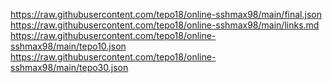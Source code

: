 
https://raw.githubusercontent.com/tepo18/online-sshmax98/main/final.json
https://raw.githubusercontent.com/tepo18/online-sshmax98/main/links.md
https://raw.githubusercontent.com/tepo18/online-sshmax98/main/tepo10.json
https://raw.githubusercontent.com/tepo18/online-sshmax98/main/tepo30.json
